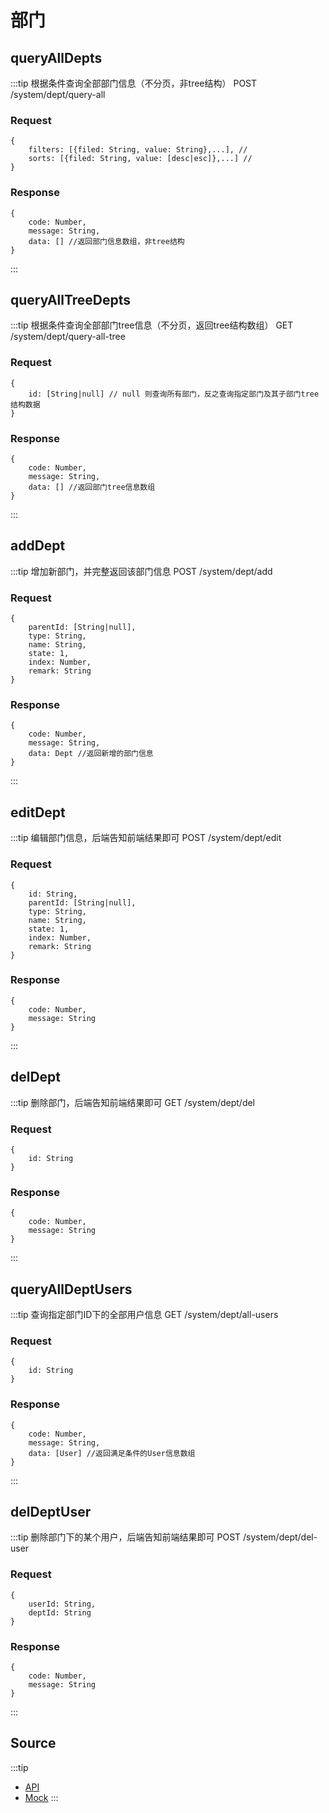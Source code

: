 # 部门
## queryAllDepts
:::tip
    根据条件查询全部部门信息（不分页，非tree结构）
    POST /system/dept/query-all
### Request
    {
        filters: [{filed: String, value: String},...], //
        sorts: [{filed: String, value: [desc|esc]},...] //
    }
### Response
    {
        code: Number,
        message: String,
        data: [] //返回部门信息数组，非tree结构
    }
:::

## queryAllTreeDepts
:::tip
    根据条件查询全部部门tree信息（不分页，返回tree结构数组）
    GET /system/dept/query-all-tree
### Request
    {
        id: [String|null] // null 则查询所有部门，反之查询指定部门及其子部门tree结构数据
    }
### Response
    {
        code: Number,
        message: String,
        data: [] //返回部门tree信息数组
    }
:::

## addDept
:::tip
    增加新部门，并完整返回该部门信息
    POST /system/dept/add
### Request
    {
        parentId: [String|null],
        type: String,
        name: String,
        state: 1,
        index: Number,
        remark: String
    }
### Response
    {
        code: Number,
        message: String,
        data: Dept //返回新增的部门信息
    }
:::

## editDept
:::tip
    编辑部门信息，后端告知前端结果即可
    POST /system/dept/edit
### Request
    {
        id: String,
        parentId: [String|null],
        type: String,
        name: String,
        state: 1,
        index: Number,
        remark: String
    }
### Response
    {
        code: Number,
        message: String
    }
:::

## delDept
:::tip
    删除部门，后端告知前端结果即可
    GET /system/dept/del
### Request
    {
        id: String
    }
### Response
    {
        code: Number,
        message: String
    }
:::

## queryAllDeptUsers
:::tip
    查询指定部门ID下的全部用户信息
    GET /system/dept/all-users
### Request
    {
        id: String
    }
### Response
    {
        code: Number,
        message: String,
        data: [User] //返回满足条件的User信息数组
    }
:::

## delDeptUser
:::tip
    删除部门下的某个用户，后端告知前端结果即可
    POST /system/dept/del-user
### Request
    {
        userId: String,
        deptId: String
    }
### Response
    {
        code: Number,
        message: String
    }
:::

## Source
:::tip
+ [API](https://github.com/umi-soft/element-admin/tree/master/src/api/system-management/dept.js)
+ [Mock](https://github.com/umi-soft/element-admin/tree/master/src/mock/system-management/dept.js)
:::